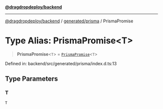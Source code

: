 [**@dragdropdeploy/backend**](../../../README.md)

***

[@dragdropdeploy/backend](../../../README.md) / [generated/prisma](../README.md) / PrismaPromise

# Type Alias: PrismaPromise\<T\>

> **PrismaPromise**\<`T`\> = [`PrismaPromise`](../runtime/library/interfaces/PrismaPromise.md)\<`T`\>

Defined in: backend/src/generated/prisma/index.d.ts:13

## Type Parameters

### T

`T`
